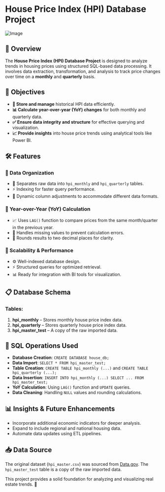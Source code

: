 # House Price Index (HPI) Database Project

![Image](https://github.com/user-attachments/assets/cecea94e-ca91-45f6-b442-ff7bf5faf551)

## 📌 Overview
The **House Price Index (HPI) Database Project** is designed to analyze trends in housing prices using structured SQL-based data processing. It involves data extraction, transformation, and analysis to track price changes over time on a **monthly** and **quarterly** basis.

## 🎯 Objectives
- **📂 Store and manage** historical HPI data efficiently.
- **📊 Calculate year-over-year (YoY) changes** for both monthly and quarterly data.
- **✅ Ensure data integrity and structure** for effective querying and visualization.
- **📈 Provide insights** into house price trends using analytical tools like Power BI.

## 🛠️ Features
### 🔹 Data Organization
- 📌 Separates raw data into `hpi_monthly` and `hpi_quarterly` tables.
- ⚡ Indexing for faster query performance.
- 🔄 Dynamic column adjustments to accommodate different data formats.

### 🔹 Year-over-Year (YoY) Calculation
- 📈 Uses `LAG()` function to compare prices from the same month/quarter in the previous year.
- 🚀 Handles missing values to prevent calculation errors.
- 🎯 Rounds results to two decimal places for clarity.

### 🔹 Scalability & Performance
- ⚙️ Well-indexed database design.
- ⚡ Structured queries for optimized retrieval.
- 📊 Ready for integration with BI tools for visualization.

## 📋 Database Schema
### Tables:
1. **hpi_monthly** – Stores monthly house price index data.
2. **hpi_quarterly** – Stores quarterly house price index data.
3. **hpi_master_test** – A copy of the raw imported data.

## 📌 SQL Operations Used
- **Database Creation**: `CREATE DATABASE house_db;`
- **Data Import**: `SELECT * FROM hpi_master_test;`
- **Table Creation**: `CREATE TABLE hpi_monthly (...)` and `CREATE TABLE hpi_quarterly (...);`
- **Data Insertion**: `INSERT INTO hpi_monthly (...) SELECT ... FROM hpi_master_test;`
- **YoY Calculation**: Using `LAG()` function and `UPDATE` queries.
- **Data Cleaning**: Handling `NULL` values and rounding calculations.

## 📊 Insights & Future Enhancements
- Incorporate additional economic indicators for deeper analysis.
- Expand to include regional and national housing data.
- Automate data updates using ETL pipelines.

## 📥 Data Source
The original dataset (`hpi_master.csv`) was sourced from [Data.gov](https://data.gov/). The `hpi_master_test` table is a copy of the raw imported data.

This project provides a solid foundation for analyzing and visualizing real estate trends. 🚀

